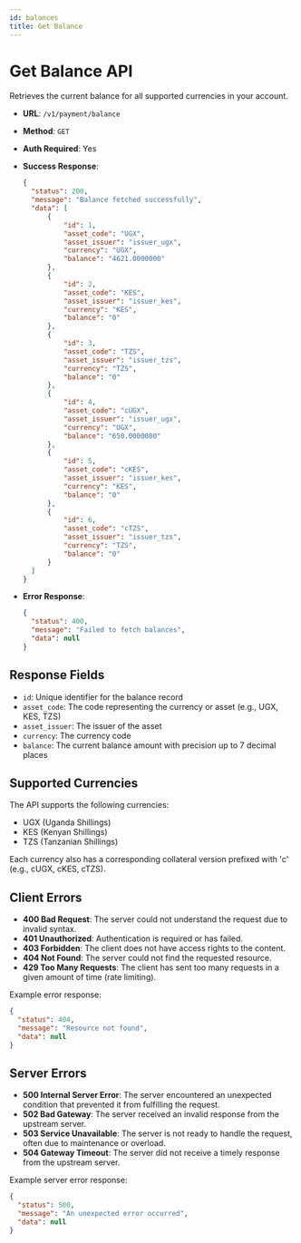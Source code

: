 ```yaml
---
id: balances
title: Get Balance
---
```


# Get Balance API

Retrieves the current balance for all supported currencies in your account.

- **URL**: `/v1/payment/balance`
- **Method**: `GET`
- **Auth Required**: Yes

- **Success Response**:
  ```json
  {
    "status": 200,
    "message": "Balance fetched successfully",
    "data": [
        {
            "id": 1,
            "asset_code": "UGX",
            "asset_issuer": "issuer_ugx",
            "currency": "UGX",
            "balance": "4621.0000000"
        },
        {
            "id": 2,
            "asset_code": "KES",
            "asset_issuer": "issuer_kes",
            "currency": "KES",
            "balance": "0"
        },
        {
            "id": 3,
            "asset_code": "TZS",
            "asset_issuer": "issuer_tzs",
            "currency": "TZS",
            "balance": "0"
        },
        {
            "id": 4,
            "asset_code": "cUGX",
            "asset_issuer": "issuer_ugx",
            "currency": "UGX",
            "balance": "650.0000000"
        },
        {
            "id": 5,
            "asset_code": "cKES",
            "asset_issuer": "issuer_kes",
            "currency": "KES",
            "balance": "0"
        },
        {
            "id": 6,
            "asset_code": "cTZS",
            "asset_issuer": "issuer_tzs",
            "currency": "TZS",
            "balance": "0"
        }
    ]
  }
  ```

- **Error Response**:
  ```json
  {
    "status": 400,
    "message": "Failed to fetch balances",
    "data": null
  }
  ```

## Response Fields

- `id`: Unique identifier for the balance record
- `asset_code`: The code representing the currency or asset (e.g., UGX, KES, TZS)
- `asset_issuer`: The issuer of the asset
- `currency`: The currency code
- `balance`: The current balance amount with precision up to 7 decimal places

## Supported Currencies

The API supports the following currencies:
- UGX (Uganda Shillings)
- KES (Kenyan Shillings)
- TZS (Tanzanian Shillings)

Each currency also has a corresponding collateral version prefixed with 'c' (e.g., cUGX, cKES, cTZS).

## Client Errors

- **400 Bad Request**: The server could not understand the request due to invalid syntax.
- **401 Unauthorized**: Authentication is required or has failed.
- **403 Forbidden**: The client does not have access rights to the content.
- **404 Not Found**: The server could not find the requested resource.
- **429 Too Many Requests**: The client has sent too many requests in a given amount of time (rate limiting).

Example error response:

```json
{
  "status": 404,
  "message": "Resource not found",
  "data": null
}
```

## Server Errors

- **500 Internal Server Error**: The server encountered an unexpected condition that prevented it from fulfilling the request.
- **502 Bad Gateway**: The server received an invalid response from the upstream server.
- **503 Service Unavailable**: The server is not ready to handle the request, often due to maintenance or overload.
- **504 Gateway Timeout**: The server did not receive a timely response from the upstream server.

Example server error response:

```json
{
  "status": 500,
  "message": "An unexpected error occurred",
  "data": null
}
```